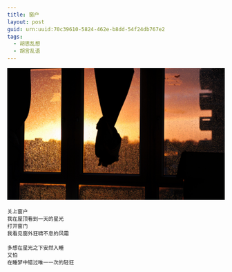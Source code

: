 ```yaml
---
title: 窗户
layout: post
guid: urn:uuid:70c39610-5824-462e-b8dd-54f24db767e2
tags:
  - 胡思乱想
  - 胡言乱语
---
```



[![](/media/files/2009/07/28/c-hu.png)](http://7vikpt.com1.z0.glb.clouddn.com/c-hu.png)

```
关上窗户
我在屋顶看到一天的星光
打开窗门
我看见窗外狂啸不息的风霜

多想在星光之下安然入睡
又怕
在睡梦中错过唯一一次的轻狂
```